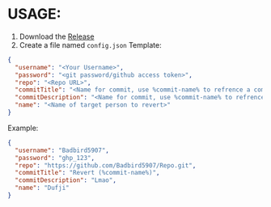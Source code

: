 # USAGE:
1. Download the [Release](https://github.com/Badbird5907/SomebodyWritesBadCode/releases)
2. Create a file named `config.json`
Template:
```json
{
  "username": "<Your Username>",
  "password": "<git password/github access token>",
  "repo": "<Repo URL>",
  "commitTitle": "<Name for commit, use %commit-name% to refrence a commit>",
  "commitDescription": "<Name for commit, use %commit-name% to refrence a commit>",
  "name": "<Name of target person to revert>"
}
```
Example:
```json
{
  "username": "Badbird5907",
  "password": "ghp_123",
  "repo": "https://github.com/Badbird5907/Repo.git",
  "commitTitle": "Revert (%commit-name%)",
  "commitDescription": "Lmao",
  "name": "Dufji"
}
```
